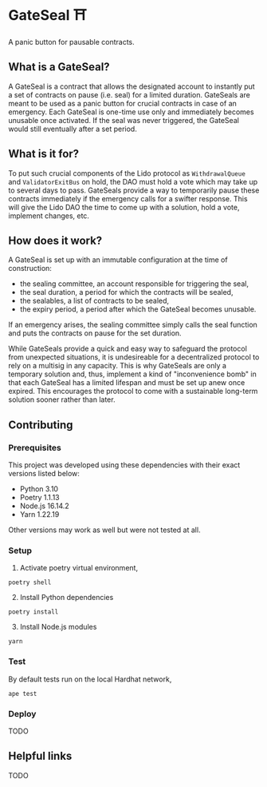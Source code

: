 # GateSeal ⛩️

A panic button for pausable contracts.

## What is a GateSeal?

A GateSeal is a contract that allows the designated account to instantly put a set of contracts on pause (i.e. seal) for a limited duration. GateSeals are meant to be used as a panic button for crucial contracts in case of an emergency. Each GateSeal is one-time use only and immediately becomes unusable once activated. If the seal was never triggered, the GateSeal would still eventually after a set period.

## What is it for?

To put such crucial components of the Lido protocol as `WithdrawalQueue` and `ValidatorExitBus` on hold, the DAO must hold a vote which may take up to several days to pass. GateSeals provide a way to temporarily pause these contracts immediately if the emergency calls for a swifter response. This will give the Lido DAO the time to come up with a solution, hold a vote, implement changes, etc.

## How does it work?

A GateSeal is set up with an immutable configuration at the time of construction:
- the sealing committee, an account responsible for triggering the seal,
- the seal duration, a period for which the contracts will be sealed,
- the sealables, a list of contracts to be sealed,
- the expiry period, a period after which the GateSeal becomes unusable. 

If an emergency arises, the sealing committee simply calls the seal function and puts the contracts on pause for the set duration. 


While GateSeals provide a quick and easy way to safeguard the protocol from unexpected situations, it is undesireable for a decentralized protocol to rely on a multisig in any capacity. This is why GateSeals are only a temporary solution and, thus, implement a kind of "inconvenience bomb" in that each GateSeal has a limited lifespan and must be set up anew once expired. This encourages the protocol to come with a sustainable long-term solution sooner rather than later.

## Contributing

### Prerequisites
This project was developed using these dependencies with their exact versions listed below:
- Python 3.10
- Poetry 1.1.13
- Node.js 16.14.2
- Yarn 1.22.19

Other versions may work as well but were not tested at all.

### Setup

1. Activate poetry virtual environment,
```shell
poetry shell
```

2. Install Python dependencies
```shell
poetry install
```

3. Install Node.js modules
```shell
yarn
```

### Test

By default tests run on the local Hardhat network,
```shell
ape test
```

### Deploy
TODO

## Helpful links
TODO